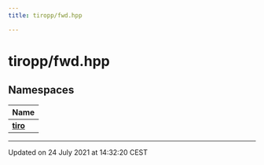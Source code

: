 ```yaml
---
title: tiropp/fwd.hpp

---
```


# tiropp/fwd.hpp



## Namespaces

| Name           |
| -------------- |
| **[tiro](/docs/api/namespaces/namespacetiro)**  |






-------------------------------

Updated on 24 July 2021 at 14:32:20 CEST
